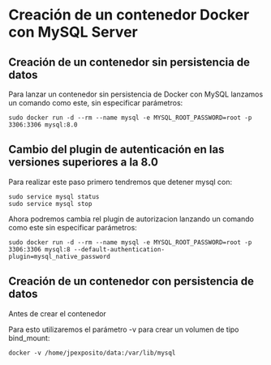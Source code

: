 # Creación de un contenedor Docker con MySQL Server

## Creación de un contenedor sin persistencia de datos

Para lanzar un contenedor sin persistencia de Docker con MySQL lanzamos un comando como este, sin especificar parámetros:

    sudo docker run -d --rm --name mysql -e MYSQL_ROOT_PASSWORD=root -p 3306:3306 mysql:8.0

## Cambio del plugin de autenticación en las versiones superiores a la 8.0

Para realizar este paso primero tendremos que detener mysql con:

    sudo service mysql status
    sudo service mysql stop

Ahora podremos cambia rel plugin de autorizacion lanzando un comando como este sin especificar parámetros:

    sudo docker run -d --rm --name mysql -e MYSQL_ROOT_PASSWORD=root -p 3306:3306 mysql:8 --default-authentication-plugin=mysql_native_password

## Creación de un contenedor con persistencia de datos

Antes de crear el contenedor 

Para esto utilizaremos el parámetro -v para crear un volumen de tipo bind_mount:

    docker -v /home/jpexposito/data:/var/lib/mysql